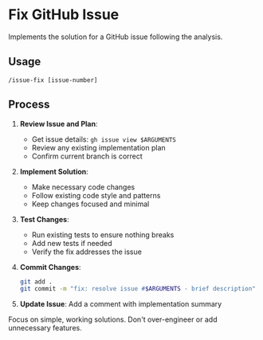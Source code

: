 # Fix GitHub Issue

Implements the solution for a GitHub issue following the analysis.

## Usage
```
/issue-fix [issue-number]
```

## Process

1. **Review Issue and Plan**: 
   - Get issue details: `gh issue view $ARGUMENTS`
   - Review any existing implementation plan
   - Confirm current branch is correct

2. **Implement Solution**:
   - Make necessary code changes
   - Follow existing code style and patterns
   - Keep changes focused and minimal

3. **Test Changes**:
   - Run existing tests to ensure nothing breaks
   - Add new tests if needed
   - Verify the fix addresses the issue

4. **Commit Changes**:
   ```bash
   git add .
   git commit -m "fix: resolve issue #$ARGUMENTS - brief description"
   ```

5. **Update Issue**: Add a comment with implementation summary

Focus on simple, working solutions. Don't over-engineer or add unnecessary features.